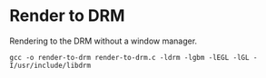 
# Render to DRM

Rendering to the DRM without a window manager.

`
	gcc -o render-to-drm render-to-drm.c -ldrm -lgbm -lEGL -lGL -I/usr/include/libdrm
`
